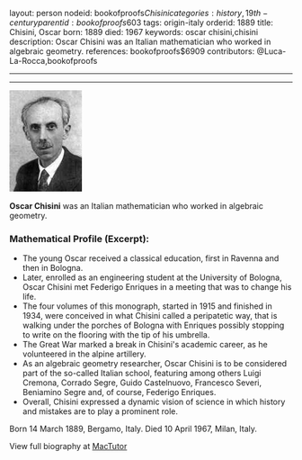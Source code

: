 layout: person
nodeid: bookofproofs$Chisini
categories: history,19th-century
parentid: bookofproofs$603
tags: origin-italy
orderid: 1889
title: Chisini, Oscar
born: 1889
died: 1967
keywords: oscar chisini,chisini
description: Oscar Chisini was an Italian mathematician who worked in algebraic geometry.
references: bookofproofs$6909
contributors: @Luca-La-Rocca,bookofproofs

---



---

![Chisini.jpg](https://github.com/bookofproofs/bookofproofs.github.io/blob/main/_sources/_assets/images/portraits/Chisini.jpg?raw=true)

**Oscar Chisini** was an Italian mathematician who worked in algebraic geometry.

### Mathematical Profile (Excerpt):
* The young Oscar received a classical education, first in Ravenna and then in Bologna.
* Later, enrolled as an engineering student at the University of Bologna, Oscar Chisini met Federigo Enriques in a meeting that was to change his life.
* The four volumes of this monograph, started in 1915 and finished in 1934, were conceived in what Chisini called a peripatetic way, that is walking under the porches of Bologna with Enriques possibly stopping to write on the flooring with the tip of his umbrella.
* The Great War marked a break in Chisini's academic career, as he volunteered in the alpine artillery.
* As an algebraic geometry researcher, Oscar Chisini is to be considered part of the so-called Italian school, featuring among others Luigi Cremona, Corrado Segre, Guido Castelnuovo, Francesco Severi, Beniamino Segre and, of course, Federigo Enriques.
* Overall, Chisini expressed a dynamic vision of science in which history and mistakes are to play a prominent role.

Born 14 March 1889, Bergamo, Italy. Died 10 April 1967, Milan, Italy.

View full biography at [MacTutor](https://mathshistory.st-andrews.ac.uk/Biographies/Chisini/)
